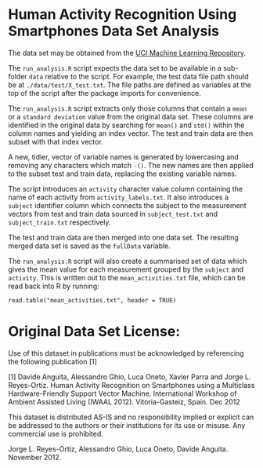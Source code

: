 # Human Activity Recognition Using Smartphones Data Set Analysis

The data set may be obtained from the [UCI Machine Learning Repository](http://archive.ics.uci.edu/ml/datasets/Human+Activity+Recognition+Using+Smartphones).

The `run_analysis.R` script expects the data set to be available in a sub-folder `data` relative to the script.  For example, the test data file path should be at `./data/test/X_test.txt`.  The file paths are defined as variables at the top of the script after the package imports for convenience.

The `run_analysis.R` script extracts only those columns that contain a `mean` or a `standard deviation` value from the original data set.  These columns are identified in the original data by searching for `mean()` and `std()` within the column names and yielding an index vector.  The test and train data are then subset with that index vector.  

A new, tidier, vector of variable names is generated by lowercasing and removing any characters which match `-()`.  The new names are then applied to the subset test and train data, replacing the existing variable names.

The script introduces an `activity` character value column containing the name of each activity from `activity_labels.txt`.  It also introduces a `subject` identifier column which connects the subject to the measurement vectors from test and train data sourced in `subject_test.txt` and `subject_train.txt` respectively.

The test and train data are then merged into one data set.  The resulting merged data set is saved as the `fullData` variable.

The `run_analysis.R` script will also create a summarised set of data which gives the mean value for each measurement grouped by the `subject` and `activity`.  This is written out to the `mean_activities.txt` file, which can be read back into R by running:

```
read.table("mean_activities.txt", header = TRUE)
```

Original Data Set License:
==========================
Use of this dataset in publications must be acknowledged by referencing the following publication [1] 

[1] Davide Anguita, Alessandro Ghio, Luca Oneto, Xavier Parra and Jorge L. Reyes-Ortiz. Human Activity Recognition on Smartphones using a Multiclass Hardware-Friendly Support Vector Machine. International Workshop of Ambient Assisted Living (IWAAL 2012). Vitoria-Gasteiz, Spain. Dec 2012

This dataset is distributed AS-IS and no responsibility implied or explicit can be addressed to the authors or their institutions for its use or misuse. Any commercial use is prohibited.

Jorge L. Reyes-Ortiz, Alessandro Ghio, Luca Oneto, Davide Anguita. November 2012.
